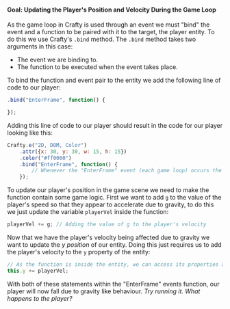 #### Goal: Updating the Player's Position and Velocity During the Game Loop

As the game loop in Crafty is used through an event we must "bind" the event and a function to be paired with it to the target, the player entity. To do this we use Crafty's `.bind` method. The `.bind` method takes two arguments in this case:

*   The event we are binding to.
*   The function to be executed when the event takes place.

To bind the function and event pair to the entity we add the following line of code to our player:

```javascript
.bind("EnterFrame", function() {

});
```

Adding this line of code to our player should result in the code for our player looking like this:

```javascript
Crafty.e("2D, DOM, Color")
    .attr({x: 30, y: 30, w: 15, h: 15})
    .color("#ff0000")
    .bind("EnterFrame", function() {
        // Whenever the "EnterFrame" event (each game loop) occurs the code in this function will run
    });
```

To update our player's position in the game scene we need to make the function contain some game logic. First we want to add `g` to the value of the player's speed so that they appear to accelerate due to gravity, to do this we just update the variable `playerVel` inside the function:

```javascript
playerVel += g; // Adding the value of g to the player's velocity
```

Now that we have the player's velocity being affected due to gravity we want to update the *y position* of our entity. Doing this just requires us to add the player's velocity to the `y` property of the entity:

```javascript
// As the function is inside the entity, we can access its properties and methods using the keyword "this"
this.y += playerVel; 
```

With both of these statements within the "EnterFrame" events function, our player will now fall due to gravity like behaviour. *Try running it. What happens to the player?*


